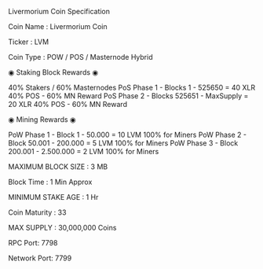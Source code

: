Livermorium Coin Specification

Coin Name : Livermorium Coin

Ticker : LVM

Coin Type :  POW / POS / Masternode Hybrid

◉  Staking Block Rewards  ◉

40% Stakers / 60% Masternodes
PoS Phase 1 - Blocks 1 - 525650 = 40 XLR    40% POS - 60% MN Reward
PoS Phase 2 - Blocks 525651 - MaxSupply = 20 XLR    40% POS - 60% MN Reward


◉  Mining Rewards  ◉

PoW Phase 1 - Block 1 - 50.000 = 10 LVM            100% for Miners
PoW Phase 2 - Block 50.001 - 200.000  = 5 LVM        100% for Miners
PoW Phase 3 - Block 200.001 - 2.500.000 = 2 LVM        100% for Miners

MAXIMUM BLOCK SIZE : 3 MB

Block Time : 1 Min Approx

MINIMUM STAKE AGE : 1 Hr

Coin Maturity : 33

MAX SUPPLY : 30,000,000 Coins

RPC Port: 7798

Network Port: 7799
